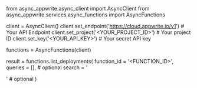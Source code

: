 from async_appwrite.async_client import AsyncClient
from async_appwrite.services.async_functions import AsyncFunctions


client = AsyncClient()
client.set_endpoint('https://cloud.appwrite.io/v1') # Your API Endpoint
client.set_project('<YOUR_PROJECT_ID>') # Your project ID
client.set_key('<YOUR_API_KEY>') # Your secret API key

functions = AsyncFunctions(client)

result = functions.list_deployments(
    function_id = '<FUNCTION_ID>',
    queries = [], # optional
    search = '<SEARCH>' # optional
)
